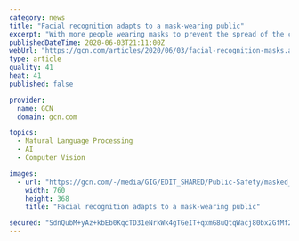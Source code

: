 ```yaml
---
category: news
title: "Facial recognition adapts to a mask-wearing public"
excerpt: "With more people wearing masks to prevent the spread of the coronavirus, facial recognition developers are building datasets of images featuring masked faces and upgrading existing solutions."
publishedDateTime: 2020-06-03T21:11:00Z
webUrl: "https://gcn.com/articles/2020/06/03/facial-recognition-masks.aspx"
type: article
quality: 41
heat: 41
published: false

provider:
  name: GCN
  domain: gcn.com

topics:
  - Natural Language Processing
  - AI
  - Computer Vision

images:
  - url: "https://gcn.com/-/media/GIG/EDIT_SHARED/Public-Safety/masked_woman.jpg"
    width: 760
    height: 368
    title: "Facial recognition adapts to a mask-wearing public"

secured: "SdnQubM+yAz+kbEb0KqcTD31eNrkWk4gTGeIT+qxmG8uQtqWacj80bx2GfMf2WIKNHnw+z8hBu5/TpcrO/iHIuWQHx8XU19yPsmYN14yjFX59Pk/Isu6rZNDL3V9RL90skOoPmHjQaBr0wv14y5Ew4yRSlwV6/4++wnc535DUC69BisKP5Ii+/BCS7Jky8yFKIcvnL4p3kIClWmUqoabm73XAAZsOHxkCkBHL3G4gDbY1sVbLivXnlAMKpNNRN/MgOzoBQ4pOrpoD1zGEvPEiMrFvoBclD7jmo21hJKGa+BUPwYYk35J2lLEUpBEQPfcY9wD88VVYvEQ4j0ssVF/RT5kgd0XU47wmNoAXnMM3KVEjFwEQO3h4F6hUYB2Li9mKFcEIa1ct1wUMiZoiersMtLFl0CaXvp6xd6yQzXWdTg/a4akBOLQ9/9JFHnwuhVMg7rjr6QSmFXSUNVdSKWSO7B12S+rzkhu18DTp6s614w=;j2ko9XRg+Ly+YCmnwPf8IQ=="
---
```


